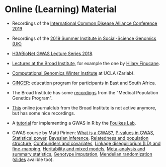 # Online (Learning) Material

- Recordings of the [International Common Disease Alliance Conference 2019](http://www.icdascientificplenarylive.com/#/agenda)

- Recordings of the [2019 Summer Institute in Social-Science Genomics (UK)](https://www.youtube.com/channel/UCtrq7AvGCEVKW3Wt8DyjUJw/videos)

- [H3ABioNet GWAS Lecture Series 2018](https://www.youtube.com/playlist?list=PLcQ0XMykNhCQJPz0amnbz9BPM4Bu0Nkgf).

- [Lectures at the Broad Institute](https://www.youtube.com/playlist?list=PLlMMtlgw6qNjROoMNTBQjAcdx53kV50cS), for example the one by [Hilary Finucane](https://www.youtube.com/watch?v=mivyklWDtBI).

- [Computational Genomics Winter Institute](https://www.youtube.com/user/ZarlabUCLA) at UCLA (Zarlab).

- [GINGER](https://ginger.sph.harvard.edu/): education program for participants in East and South Africa.

- The Broad Institute has some [recordings](https://sites.google.com/broadinstitute.com/onlinejournalclub/other-genetic-presentations?authuser=0) from the "Medical Population Genetics Program".

- [This](https://sites.google.com/broadinstitute.com/onlinejournalclub) online journalclub from the Broad Institute is not active anymore, but has some nice recordings.

- A [tutorial](http://www.stat-gen.org/tut/tut_intro.html) for implementing a GWAS in R by the [Foulkes Lab](http://www.stat-gen.org/about.html).

- GWAS course by Matti Pirinen: [What is a GWAS?](https://www.mv.helsinki.fi/home/mjxpirin/GWAS_course/2019/material/GWAS1.html), [P-values in GWAS](https://www.mv.helsinki.fi/home/mjxpirin/GWAS_course/2019/material/GWAS2.html), [Statistical power](https://www.mv.helsinki.fi/home/mjxpirin/GWAS_course/2019/material/GWAS3.html), [Bayesian inference](https://www.mv.helsinki.fi/home/mjxpirin/GWAS_course/2019/material/GWAS4.html), [Relatedness and population structure](https://www.mv.helsinki.fi/home/mjxpirin/GWAS_course/2019/material/GWAS5.html), [Confounders and covariates](https://www.mv.helsinki.fi/home/mjxpirin/GWAS_course/2019/material/GWAS6.html), [Linkage disequilibrium (LD) and fine-mapping](https://www.mv.helsinki.fi/home/mjxpirin/GWAS_course/2019/material/GWAS7.html), [Heritability and mixed models](https://www.mv.helsinki.fi/home/mjxpirin/GWAS_course/2019/material/GWAS8.html), [Meta-analysis and summary statistics](https://www.mv.helsinki.fi/home/mjxpirin/GWAS_course/2019/material/GWAS9.html), [Genotype imputation](https://www.mv.helsinki.fi/home/mjxpirin/GWAS_course/2019/material/GWAS10.html), [Mendelian randomization](https://www.mv.helsinki.fi/home/mjxpirin/GWAS_course/2019/material/GWAS11.html) ([slides](https://www.mv.helsinki.fi/home/mjxpirin/GWAS_course/2019/material/) availble too).

